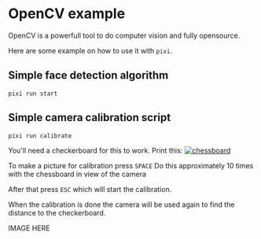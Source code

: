 # OpenCV example
OpenCV is a powerfull tool to do computer vision and fully opensource.

Here are some example on how to use it with `pixi`.

## Simple face detection algorithm
```shell
pixi run start
```


## Simple camera calibration script
```shell
pixi run calibrate
```

You'll need a checkerboard for this to work.
Print this: [![chessboard](https://github.com/opencv/opencv/blob/4.x/doc/pattern.png?raw=true)](https://github.com/opencv/opencv/blob/4.x/doc/pattern.png)

To make a picture for calibration press `SPACE`
Do this approximately 10 times with the chessboard in view of the camera

After that press `ESC` which will start the calibration.

When the calibration is done the camera will be used again to find the distance to the checkerboard.

IMAGE HERE
